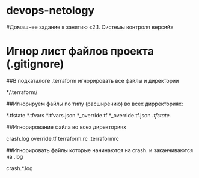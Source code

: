 # devops-netology
#Домашнее задание к занятию «2.1. Системы контроля версий»

# Игнор лист файлов проекта (.gitignore)

##В подкаталоге .terraform игнорировать все файлы и директории

*/.terraform/


##Игнорируем файлы по типу (расширению) во всех дирректориях:

*.tfstate
*.tfvars
*.tfvars.json
*_override.tf
*_override.tf.json
*.tfstate.*

##Игнорирование файла во всех директориях

crash.log
override.tf
terraform.rc
.terraformrc

##Игнорировать файлы которые начинаются на crash. и заканчиваются на .log

crash.*.log
